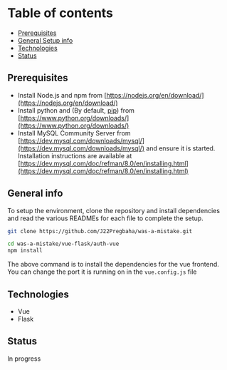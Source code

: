 # Table of contents

* [Prerequisites](#prerequisites)
* [General Setup info](#general-setup-info)
* [Technologies](#technologies)
* [Status](#status)

## Prerequisites

* Install Node.js and npm from [https://nodejs.org/en/download/](https://nodejs.org/en/download/)
* Install python and (By default, [pip](https://pypi.org/project/pip/)) from [https://www.python.org/downloads/](https://www.python.org/downloads/)
* Install MySQL Community Server from [https://dev.mysql.com/downloads/mysql/](https://dev.mysql.com/downloads/mysql/) and ensure it is started. Installation instructions are available at [https://dev.mysql.com/doc/refman/8.0/en/installing.html](https://dev.mysql.com/doc/refman/8.0/en/installing.html)

## General info

To setup the environment, clone the repository and install dependencies and read the various READMEs for each file to complete the setup.

```bash
git clone https://github.com/J22Pregbaha/was-a-mistake.git
```

```bash
cd was-a-mistake/vue-flask/auth-vue
npm install
```

The above command is to install the dependencies for the vue frontend. You can change the port it is running on in the `vue.config.js` file

## Technologies

* Vue
* Flask

## Status

In progress
